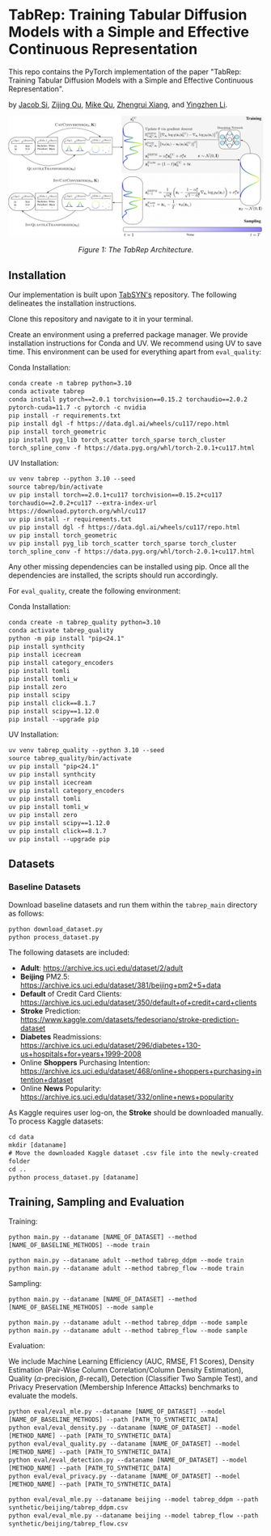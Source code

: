 # TabRep: Training Tabular Diffusion Models with a Simple and Effective Continuous Representation

This repo contains the PyTorch implementation of the paper "TabRep: Training Tabular Diffusion Models with a Simple and Effective Continuous Representation".

by [Jacob Si](https://jacobyhsi.github.io/), [Zijing Ou](https://j-zin.github.io/), [Mike Qu](https://mikequ1.github.io/), [Zhengrui Xiang](https://tecai.github.io/about/), and [Yingzhen Li](http://yingzhenli.net/home/en/).

<div align="center">
  <img src="imgs/tabrep_architecture.png" alt="Model Logo" width="800" style="margin-left:'auto' margin-right:'auto' display:'block'"/>
  <p><em>Figure 1: The TabRep Architecture.</em>
</div>

## Installation

Our implementation is built upon [TabSYN's](https://github.com/amazon-science/tabsyn) repository. The following delineates the installation instructions.

Clone this repository and navigate to it in your terminal.

Create an environment using a preferred package manager. We provide installation instructions for Conda and UV. We recommend using UV to save time. This environment can be used for everything apart from ```eval_quality```:

Conda Installation:
```
conda create -n tabrep python=3.10
conda activate tabrep
conda install pytorch==2.0.1 torchvision==0.15.2 torchaudio==2.0.2 pytorch-cuda=11.7 -c pytorch -c nvidia
pip install -r requirements.txt
pip install dgl -f https://data.dgl.ai/wheels/cu117/repo.html
pip install torch_geometric
pip install pyg_lib torch_scatter torch_sparse torch_cluster torch_spline_conv -f https://data.pyg.org/whl/torch-2.0.1+cu117.html
```

UV Installation:
```
uv venv tabrep --python 3.10 --seed
source tabrep/bin/activate
uv pip install torch==2.0.1+cu117 torchvision==0.15.2+cu117 torchaudio==2.0.2+cu117 --extra-index-url https://download.pytorch.org/whl/cu117
uv pip install -r requirements.txt
uv pip install dgl -f https://data.dgl.ai/wheels/cu117/repo.html
uv pip install torch_geometric
uv pip install pyg_lib torch_scatter torch_sparse torch_cluster torch_spline_conv -f https://data.pyg.org/whl/torch-2.0.1+cu117.html
```

Any other missing dependencies can be installed using pip. Once all the dependencies are installed, the scripts should run accordingly.

For ```eval_quality```, create the following environment:

Conda Installation:
```
conda create -n tabrep_quality python=3.10
conda activate tabrep_quality
python -m pip install "pip<24.1"
pip install synthcity
pip install icecream
pip install category_encoders
pip install tomli
pip install tomli_w
pip install zero
pip install scipy
pip install click==8.1.7
pip install scipy==1.12.0
pip install --upgrade pip
```

UV Installation:
```
uv venv tabrep_quality --python 3.10 --seed
source tabrep_quality/bin/activate
uv pip install "pip<24.1"
uv pip install synthcity
uv pip install icecream
uv pip install category_encoders
uv pip install tomli
uv pip install tomli_w
uv pip install zero
uv pip install scipy==1.12.0
uv pip install click==8.1.7
uv pip install --upgrade pip
```

## Datasets

### Baseline Datasets
Download baseline datasets and run them within the ```tabrep_main``` directory as follows:
```
python download_dataset.py
python process_dataset.py
```
The following datasets are included:
- **Adult**: https://archive.ics.uci.edu/dataset/2/adult
- **Beijing** PM2.5: https://archive.ics.uci.edu/dataset/381/beijing+pm2+5+data
- **Default** of Credit Card Clients: https://archive.ics.uci.edu/dataset/350/default+of+credit+card+clients
- **Stroke** Prediction: https://www.kaggle.com/datasets/fedesoriano/stroke-prediction-dataset
- **Diabetes** Readmissions: https://archive.ics.uci.edu/dataset/296/diabetes+130-us+hospitals+for+years+1999-2008
- Online **Shoppers** Purchasing Intention: https://archive.ics.uci.edu/dataset/468/online+shoppers+purchasing+intention+dataset
- Online **News** Popularity: https://archive.ics.uci.edu/dataset/332/online+news+popularity

As Kaggle requires user log-on, the **Stroke** should be downloaded manually. \
To process Kaggle datasets:
```
cd data
mkdir [dataname]
# Move the downloaded Kaggle dataset .csv file into the newly-created folder
cd ..
python process_dataset.py [dataname]
```

## Training, Sampling and Evaluation

Training:
```
python main.py --dataname [NAME_OF_DATASET] --method [NAME_OF_BASELINE_METHODS] --mode train
```
```
python main.py --dataname adult --method tabrep_ddpm --mode train
python main.py --dataname adult --method tabrep_flow --mode train
```

Sampling:
```
python main.py --dataname [NAME_OF_DATASET] --method [NAME_OF_BASELINE_METHODS] --mode sample
```
```
python main.py --dataname adult --method tabrep_ddpm --mode sample
python main.py --dataname adult --method tabrep_flow --mode sample
```

Evaluation:

We include Machine Learning Efficiency (AUC, RMSE, F1 Scores), Density Estimation (Pair-Wise Column Correlation/Column Density Estimation), Quality ($\alpha$-precision, $\beta$-recall), Detection (Classifier Two Sample Test), and Privacy Preservation (Membership Inference Attacks) benchmarks to evaluate the models.

```
python eval/eval_mle.py --dataname [NAME_OF_DATASET] --model [NAME_OF_BASELINE_METHODS] --path [PATH_TO_SYNTHETIC_DATA]
python eval/eval_density.py --dataname [NAME_OF_DATASET] --model [METHOD_NAME] --path [PATH_TO_SYNTHETIC_DATA]
python eval/eval_quality.py --dataname [NAME_OF_DATASET] --model [METHOD_NAME] --path [PATH_TO_SYNTHETIC_DATA]
python eval/eval_detection.py --dataname [NAME_OF_DATASET] --model [METHOD_NAME] --path [PATH_TO_SYNTHETIC_DATA]
python eval/eval_privacy.py --dataname [NAME_OF_DATASET] --model [METHOD_NAME] --path [PATH_TO_SYNTHETIC_DATA]
```
```
python eval/eval_mle.py --dataname beijing --model tabrep_ddpm --path synthetic/beijing/tabrep_ddpm.csv
python eval/eval_mle.py --dataname beijing --model tabrep_flow --path synthetic/beijing/tabrep_flow.csv
```
